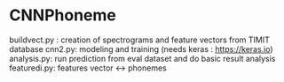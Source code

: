 # CNNPhoneme
buildvect.py : creation of spectrograms and feature vectors from TIMIT database
cnn2.py: modeling and training (needs keras : https://keras.io)
analysis.py: run prediction from eval dataset and do basic result analysis
featuredi.py: features vector <-> phonemes

